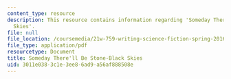 ```yaml
---
content_type: resource
description: This resource contains information regarding 'Someday There'll Be Stone-Black
  Skies'.
file: null
file_location: /coursemedia/21w-759-writing-science-fiction-spring-2016/3011e0383c1e3ee86ad9a56af888508e_MIT21W_759S16_Someday.pdf
file_type: application/pdf
resourcetype: Document
title: Someday There'll Be Stone-Black Skies
uid: 3011e038-3c1e-3ee8-6ad9-a56af888508e
---
```

